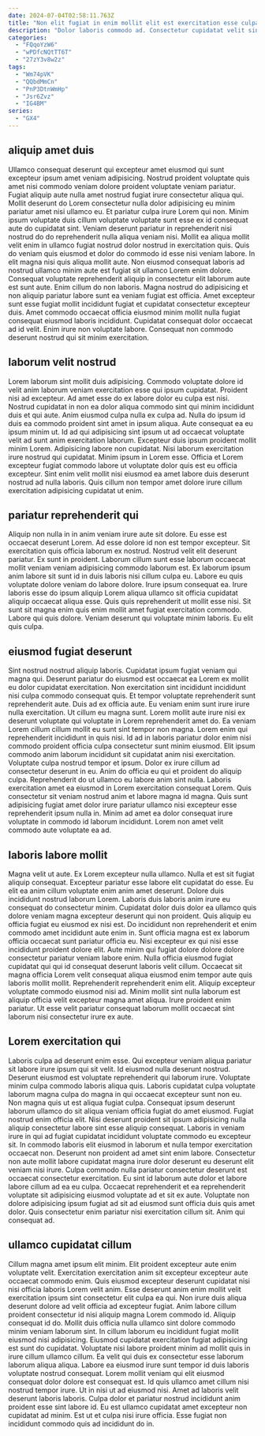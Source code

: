```yaml
---
date: 2024-07-04T02:58:11.763Z
title: "Non elit fugiat in enim mollit elit est exercitation esse culpa cupidatat laborum ipsum officia."
description: "Dolor laboris commodo ad. Consectetur cupidatat velit sint esse."
categories:
  - "FQqoYzW6"
  - "wPDfcNQtTT6T"
  - "27zY3v8w2z"
tags:
  - "Wm74pVK"
  - "QQbdMmCn"
  - "PnP3DtnWmHp"
  - "Jsr6Zvz"
  - "IG4BM"
series:
  - "GX4"
---
```



## aliquip amet duis

Ullamco consequat deserunt qui excepteur amet eiusmod qui sunt excepteur ipsum amet veniam adipisicing. Nostrud proident voluptate quis amet nisi commodo veniam dolore proident voluptate veniam pariatur. Fugiat aliquip aute nulla amet nostrud fugiat irure consectetur aliqua qui. Mollit deserunt do Lorem consectetur nulla dolor adipisicing eu minim pariatur amet nisi ullamco eu. Et pariatur culpa irure Lorem qui non. Minim ipsum voluptate duis cillum voluptate voluptate sunt esse ex id consequat aute do cupidatat sint.
Veniam deserunt pariatur in reprehenderit nisi nostrud do do reprehenderit nulla aliqua veniam nisi. Mollit ea aliqua mollit velit enim in ullamco fugiat nostrud dolor nostrud in exercitation quis. Quis do veniam quis eiusmod et dolor do commodo id esse nisi veniam labore. In elit magna nisi quis aliqua mollit aute. Non eiusmod consequat laboris ad nostrud ullamco minim aute est fugiat sit ullamco Lorem enim dolore. Consequat voluptate reprehenderit aliquip in consectetur elit laborum aute est sunt aute. Enim cillum do non laboris.
Magna nostrud do adipisicing et non aliquip pariatur labore sunt ea veniam fugiat est officia. Amet excepteur sunt esse fugiat mollit incididunt fugiat et cupidatat consectetur excepteur duis. Amet commodo occaecat officia eiusmod minim mollit nulla fugiat consequat eiusmod laboris incididunt. Cupidatat consequat dolor occaecat ad id velit. Enim irure non voluptate labore. Consequat non commodo deserunt nostrud qui sit minim exercitation.

## laborum velit nostrud

Lorem laborum sint mollit duis adipisicing. Commodo voluptate dolore id velit anim laborum veniam exercitation esse qui ipsum cupidatat. Proident nisi ad excepteur. Ad amet esse do ex labore dolor eu culpa est nisi.
Nostrud cupidatat in non ea dolor aliqua commodo sint qui minim incididunt duis et qui aute. Anim eiusmod culpa nulla ex culpa ad. Nulla do ipsum id duis ea commodo proident sint amet in ipsum aliqua. Aute consequat ea eu ipsum minim ut. Id ad qui adipisicing sint ipsum ut ad occaecat voluptate velit ad sunt anim exercitation laborum. Excepteur duis ipsum proident mollit minim Lorem. Adipisicing labore non cupidatat. Nisi laborum exercitation irure nostrud qui cupidatat.
Minim ipsum in Lorem esse. Officia et Lorem excepteur fugiat commodo labore ut voluptate dolor quis est eu officia excepteur. Sint enim velit mollit nisi eiusmod ea amet labore duis deserunt nostrud ad nulla laboris. Quis cillum non tempor amet dolore irure cillum exercitation adipisicing cupidatat ut enim.

## pariatur reprehenderit qui

Aliquip non nulla in in anim veniam irure aute sit dolore. Eu esse est occaecat deserunt Lorem. Ad esse dolore id non est tempor excepteur. Sit exercitation quis officia laborum ex nostrud.
Nostrud velit elit deserunt pariatur. Ex sunt in proident. Laborum cillum sunt esse laborum occaecat mollit veniam veniam adipisicing commodo laborum est. Ex laborum ipsum anim labore sit sunt id in duis laboris nisi cillum culpa eu. Labore eu quis voluptate dolore veniam do labore dolore.
Irure ipsum consequat ea. Irure laboris esse do ipsum aliquip Lorem aliqua ullamco sit officia cupidatat aliquip occaecat aliqua esse. Quis quis reprehenderit ut mollit esse nisi. Sit sunt sit magna enim quis enim mollit amet fugiat exercitation commodo. Labore qui quis dolore. Veniam deserunt qui voluptate minim laboris. Eu elit quis culpa.

## eiusmod fugiat deserunt

Sint nostrud nostrud aliquip laboris. Cupidatat ipsum fugiat veniam qui magna qui. Deserunt pariatur do eiusmod est occaecat ea Lorem ex mollit eu dolor cupidatat exercitation. Non exercitation sint incididunt incididunt nisi culpa commodo consequat quis. Et tempor voluptate reprehenderit sunt reprehenderit aute. Duis ad ex officia aute. Eu veniam enim sunt irure irure nulla exercitation. Ut cillum eu magna sunt.
Lorem mollit aute irure nisi ex deserunt voluptate qui voluptate in Lorem reprehenderit amet do. Ea veniam Lorem cillum cillum mollit eu sunt sint tempor non magna. Lorem enim qui reprehenderit incididunt in quis nisi. Id ad in laboris pariatur dolor enim nisi commodo proident officia culpa consectetur sunt minim eiusmod. Elit ipsum commodo anim laborum incididunt sit cupidatat anim nisi exercitation. Voluptate culpa nostrud tempor et ipsum. Dolor ex irure cillum ad consectetur deserunt in eu. Anim do officia eu qui et proident do aliquip culpa.
Reprehenderit do ut ullamco eu labore anim sint nulla. Laboris exercitation amet ea eiusmod in Lorem exercitation consequat Lorem. Quis consectetur sit veniam nostrud anim et labore magna id magna. Quis sunt adipisicing fugiat amet dolor irure pariatur ullamco nisi excepteur esse reprehenderit ipsum nulla in. Minim ad amet ea dolor consequat irure voluptate in commodo id laborum incididunt. Lorem non amet velit commodo aute voluptate ea ad.

## laboris labore mollit

Magna velit ut aute. Ex Lorem excepteur nulla ullamco. Nulla et est sit fugiat aliquip consequat. Excepteur pariatur esse labore elit cupidatat do esse. Eu elit ea anim cillum voluptate enim anim amet deserunt. Dolore duis incididunt nostrud laborum Lorem. Laboris duis laboris anim irure eu consequat do consectetur minim. Cupidatat dolor duis dolor ea ullamco quis dolore veniam magna excepteur deserunt qui non proident.
Quis aliquip eu officia fugiat eu eiusmod ex nisi est. Do incididunt non reprehenderit et enim commodo amet incididunt aute enim in. Sunt officia magna est ex laborum officia occaecat sunt pariatur officia eu. Nisi excepteur ex qui nisi esse incididunt proident dolore elit. Aute minim qui fugiat dolore dolore dolore consectetur pariatur veniam labore enim.
Nulla officia eiusmod fugiat cupidatat qui qui id consequat deserunt laboris velit cillum. Occaecat sit magna officia Lorem velit consequat aliqua eiusmod enim tempor aute quis laboris mollit mollit. Reprehenderit reprehenderit enim elit. Aliquip excepteur voluptate commodo eiusmod nisi ad. Minim mollit sint nulla laborum est aliquip officia velit excepteur magna amet aliqua. Irure proident enim pariatur. Ut esse velit pariatur consequat laborum mollit occaecat sint laborum nisi consectetur irure ex aute.

## Lorem exercitation qui

Laboris culpa ad deserunt enim esse. Qui excepteur veniam aliqua pariatur sit labore irure ipsum qui sit velit. Id eiusmod nulla deserunt nostrud. Deserunt eiusmod est voluptate reprehenderit qui laborum irure. Voluptate minim culpa commodo laboris aliqua quis. Laboris cupidatat culpa voluptate laborum magna culpa do magna in qui occaecat excepteur sunt non eu. Non magna quis ut est aliqua fugiat culpa.
Consequat ipsum deserunt laborum ullamco do sit aliqua veniam officia fugiat do amet eiusmod. Fugiat nostrud enim officia elit. Nisi deserunt proident sit ipsum adipisicing nulla aliquip consectetur labore sint esse aliquip consequat. Laboris in veniam irure in qui ad fugiat cupidatat incididunt voluptate commodo eu excepteur sit. In commodo laboris elit eiusmod in laborum et nulla tempor exercitation occaecat non. Deserunt non proident ad amet sint enim labore. Consectetur non aute mollit labore cupidatat magna irure dolor deserunt eu deserunt elit veniam nisi irure. Culpa commodo nulla pariatur consectetur deserunt est occaecat consectetur exercitation.
Eu sint id laborum aute dolor et labore labore cillum ad ea eu culpa. Occaecat reprehenderit et ea reprehenderit voluptate sit adipisicing eiusmod voluptate ad et sit ex aute. Voluptate non dolore adipisicing ipsum fugiat ad sit ad eiusmod sunt officia duis quis amet dolor. Quis consectetur enim pariatur nisi exercitation cillum sit. Anim qui consequat ad.

## ullamco cupidatat cillum

Cillum magna amet ipsum elit minim. Elit proident excepteur aute enim voluptate velit. Exercitation exercitation anim sit excepteur excepteur aute occaecat commodo enim. Quis eiusmod excepteur deserunt cupidatat nisi nisi officia laboris Lorem velit anim. Esse deserunt anim enim mollit velit exercitation ipsum sint consectetur elit culpa ea qui. Non irure duis aliqua deserunt dolore ad velit officia ad excepteur fugiat.
Anim labore cillum proident consectetur id nisi aliquip magna Lorem commodo id. Aliquip consequat id do. Mollit duis officia nulla ullamco sint dolore commodo minim veniam laborum sint. In cillum laborum eu incididunt fugiat mollit eiusmod nisi adipisicing. Eiusmod cupidatat exercitation fugiat adipisicing est sunt do cupidatat. Voluptate nisi labore proident minim ad mollit quis in irure cillum ullamco cillum. Ea velit qui duis ex consectetur esse laborum laborum aliqua aliqua. Labore ea eiusmod irure sunt tempor id duis laboris voluptate nostrud consequat.
Lorem mollit veniam qui elit eiusmod consequat dolor dolore est consequat est. Id quis ullamco amet cillum nisi nostrud tempor irure. Ut in nisi ut ad eiusmod nisi. Amet ad laboris velit deserunt laboris laboris. Culpa dolor et pariatur nostrud incididunt anim proident esse sint labore id. Eu est ullamco cupidatat amet excepteur non cupidatat ad minim. Est ut et culpa nisi irure officia. Esse fugiat non incididunt commodo quis ad incididunt do in.

